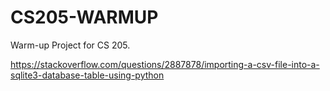 # CS205-WARMUP
Warm-up Project for CS 205.

https://stackoverflow.com/questions/2887878/importing-a-csv-file-into-a-sqlite3-database-table-using-python
